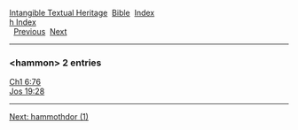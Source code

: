 [Intangible Textual Heritage](../../index)  [Bible](../index) 
[Index](index)   
[h Index](_h_)  
  [Previous](c05077)  [Next](c05079) 

------------------------------------------------------------------------

### &lt;hammon&gt; 2 entries

[Ch1 6:76](../kjv/ch1006.htm#076)  
[Jos 19:28](../kjv/jos019.htm#028)  

------------------------------------------------------------------------

[Next: hammothdor (1)](c05079)
